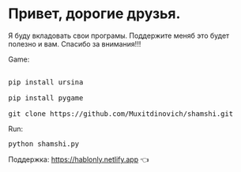 # Привет, дорогие друзья.
Я буду вкладовать свои програмы. Поддержите меняб это будет полезно и вам. Cпасибо за внимания!!!

Game:

<pre>

pip install ursina

pip install pygame

git clone https://github.com/Muxitdinovich/shamshi.git
</pre>

Run:

<pre>
python shamshi.py
</pre>

Поддержка: https://hablonly.netlify.app 👈

